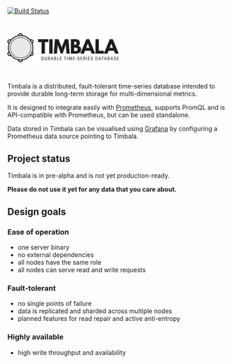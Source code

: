 [![Build Status](https://travis-ci.com/mattbostock/timbala.svg?token=EhqoSPmXWFAXy2qpEaqr&branch=master)](https://travis-ci.com/mattbostock/timbala)

<img src="docs/images/timbala_logo_horizontal.svg" alt="Timbala logo" width="50%" style="margin: 2em 0;">

Timbala is a distributed, fault-tolerant time-series database intended to
provide durable long-term storage for multi-dimensional metrics.

It is designed to integrate easily with [Prometheus][], supports PromQL and is
API-compatible with Prometheus, but can be used standalone.

Data stored in Timbala can be visualised using [Grafana][] by
configuring a Prometheus data source pointing to Timbala.

[Prometheus]: https://prometheus.io/
[Grafana]: http://grafana.org/

## Project status

Timbala is in pre-alpha and is not yet production-ready.

**Please do not use it yet for any data that you care about.**

## Design goals

### Ease of operation

- one server binary
- no external dependencies
- all nodes have the same role
- all nodes can serve read and write requests

### Fault-tolerant

- no single points of failure
- data is replicated and sharded across multiple nodes
- planned features for read repair and active anti-entropy

### Highly available

- high write throughput and availability
